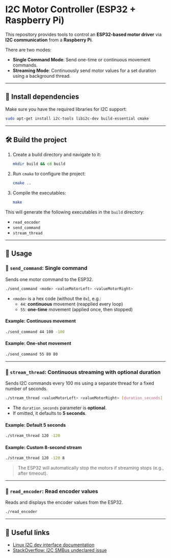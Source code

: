 # I2C Motor Controller (ESP32 + Raspberry Pi)

This repository provides tools to control an **ESP32-based motor driver** via **I2C communication** from a **Raspberry Pi**.

There are two modes:
- **Single Command Mode**: Send one-time or continuous movement commands.
- **Streaming Mode**: Continuously send motor values for a set duration using a background thread.

---

## 🧰 Install dependencies
Make sure you have the required libraries for I2C support:

```bash
sudo apt-get install i2c-tools libi2c-dev build-essential cmake
```

---

## 🛠️ Build the project

1. Create a build directory and navigate to it:
   ```bash
   mkdir build && cd build
   ```

2. Run `cmake` to configure the project:
   ```bash
   cmake ..
   ```

3. Compile the executables:
   ```bash
   make
   ```

This will generate the following executables in the `build` directory:
- `read_encoder`
- `send_command`
- `stream_thread`

---

## 🚀 Usage

### 🔹 `send_command`: Single command
Sends one motor command to the ESP32.

```bash
./send_command <mode> <valueMotorLeft> <valueMotorRight>
```

- `<mode>` is a hex code (without the `0x`), e.g.:
  - `44`: **continuous** movement (reapplied every loop)
  - `55`: **one-time** movement (applied once, then stopped)

#### Example: Continuous movement
```bash
./send_command 44 100 -100
```

#### Example: One-shot movement
```bash
./send_command 55 80 80
```

---

### 🔹 `stream_thread`: Continuous streaming with optional duration

Sends I2C commands every 100 ms using a separate thread for a fixed number of seconds.

```bash
./stream_thread <valueMotorLeft> <valueMotorRight> [duration_seconds]
```

- The `duration_seconds` parameter is **optional**.
- If omitted, it defaults to **5 seconds**.

#### Example: Default 5 seconds
```bash
./stream_thread 120 -120
```

#### Example: Custom 8-second stream
```bash
./stream_thread 120 -120 8
```

> The ESP32 will automatically stop the motors if streaming stops (e.g., after timeout).

---

### 🔹 `read_encoder`: Read encoder values

Reads and displays the encoder values from the ESP32.

```bash
./read_encoder
```

---

## 🔗 Useful links

- [Linux I2C dev interface documentation](https://www.kernel.org/doc/Documentation/i2c/dev-interface)
- [StackOverflow: I2C SMBus undeclared issue](https://stackoverflow.com/questions/57836694/i2c-mistake-i2c-smbus-read-byte-data-was-not-declared-in-this-scope)